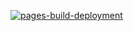 
[![pages-build-deployment](https://github.com/kia-bc/kia-bc.github.io/actions/workflows/pages/pages-build-deployment/badge.svg)](https://github.com/kia-bc/kia-bc.github.io/actions/workflows/pages/pages-build-deployment)
